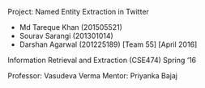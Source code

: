 Project: Named Entity Extraction in Twitter
- Md Tareque Khan (201505521)
- Sourav Sarangi (201301014)
- Darshan Agarwal  (201225189)
[Team 55] [April 2016]

Information Retrieval and Extraction (CSE474) Spring ‘16

Professor: Vasudeva Verma
Mentor: Priyanka Bajaj

